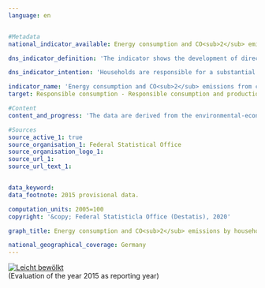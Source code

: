 ```yaml
---                   
language: en                   


#Metadata                   
national_indicator_available: Energy consumption and CO<sub>2</sub> emissions by households                   

dns_indicator_definition: 'The indicator shows the development of direct and indirect energy consumption by households and thus illustrates the strain placed on energy by the consumption activities of households.<sub> Text aus dem Indikatorenbericht 2018</sub>'                   

dns_indicator_intention: 'Households are responsible for a substantial share of the energy consumption in an economy as well as the carbon dioxide emissions that are closely linked to energy consumption. However, energy consumption is not confined to the domestic economy alone, but also extends to the production of imported goods abroad. The indicator therefore provides additional information on the global environmental impact of consumption activities. A reduction in energy consumption will conserve resources both domestically and abroad and will curb carbon dioxide emissions that are harmful to the environment. The goal of the Federal Government is therefore to continuously lower energy consumption associated with consumption.<sub> Text aus dem Indikatorenbericht 2018</sub>'                   

indicator_name: 'Energy consumption and CO<sub>2</sub> emissions from consumption'                   
target: Responsible consumption - Responsible consumption and production                   

#Content                    
content_and_progress: 'The data are derived from the environmental-economic accounts of the Federal Statistical Office based on the energy balances from the AGEB (Energy Balance Association) and on the emission reporting of the German Environment Agency.<br><br>Households consume energy directly, for example, for heating or through the consumption of fuels for road transport. In addition to this direct energy consumption, substantial amounts of energy are consumed in the production of goods for private consumption. This indirect energy consumption occurs domestically and abroad, among both the direct producers of the consumer goods and their suppliers. Both forms are recorded by this indicator.<br><br>The same applies to the emissions of carbon dioxide (CO<sub>2</sub>), presented here as an index for information purposes. In addition to the direct emissions by households caused by the combustion of fuels, much greater quantities of emissions are generated indirectly during the production of consumer goods. The depicted key figure includes both direct as well as indirect emissions.<br><br>Closer analysis of the time series reveals a wavelike trend in energy consumption due to the consumption activities of households with a slight increase of 1.9&nbsp;% from 2005 until 2010. Between 2010 and 2012, energy consumption by households declined steadily by a total of 5.3&nbsp;%. In 2013, however, consumption increased by 1.9&nbsp;% year on year, while in 2014 it decreased by 6.2&nbsp;% compared with the previous year. According to provisional results, energy consumption in 2015 increased again by 2.0&nbsp;% year on year. The value of the indicator in 2015 decreased by a total of 5.7&nbsp;% compared with 2005. However, there are currently no signs of a continuous reduction.<br><br>In 2015, direct energy consumption by households accounted for 39.2&nbsp;% of overall household energy consumption. Of this amount, energy sources including electricity and district heating accounted for 62.6&nbsp;% and fuels for 37.4&nbsp;%. The greater proportion of overall energy consumption at 60.8&nbsp;% was indirect energy consumption associated with the production of consumer goods domestically and abroad.<br><br>Energy consumption is differentiated according to areas of demand such as housing, mobility, food, other products and services. Most energy is consumed in the sectors of housing, transport and food. In 2015, housing was the sector with the highest consumption of roughly 3,324 petajoules (35.6&nbsp;% of total household consumption). The losses occurring during the generation of electricity and district heating for households are included here as indirect consumption.<br><br>The development of energy-related CO<sub>2</sub> emissions shows a pattern similar to that of energy consumption. In 2015, CO<sub>2</sub> emissions by households, including the emission content of consumer goods and emissions from the combustion of biomass, amounted to 638 million tonnes, which was thus a 1.0% decline compared with 2005. The combustion of fuels accounted for 33.3&nbsp;% of emissions, with the remaining 66.7&nbsp;% accounted for by the production of consumer goods. Between 2005 and 2015, direct CO<sub>2</sub> emissions decreased by 2.5&nbsp;%, although the emission content of consumer goods increased by 2.5&nbsp;%.<sub> Text aus dem Indikatorenbericht 2018</sub>'                   

#Sources
source_active_1: true                           
source_organisation_1: Federal Statistical Office                           
source_organisation_logo_1:                            
source_url_1:                            
source_url_text_1:                            


data_keyword:                    
data_footnote: 2015 provisional data.                   

computation_units: 2005=100                   
copyright: '&copy; Federal Statisticla Office (Destatis), 2020'                   

graph_title: Energy consumption and CO<sub>2</sub> emissions by households                   

national_geographical_coverage: Germany                   
---
```

<div>                           
  <div class="my-header">                           
    <a href="https://nachhaltige-entwicklung-deutschland.github.io/open-sdg-site-starter/status/"><img src="https://g205sdgs.github.io/sdg-indicators/public/Wettersymbole/Leicht bewölkt.png" alt="Leicht bewölkt" />                           
    </a>                           
  </div>
  <div class="my-header-note">
    <span>(Evaluation of the year 2015 as reporting year)</span>
  </div>                           
</div>